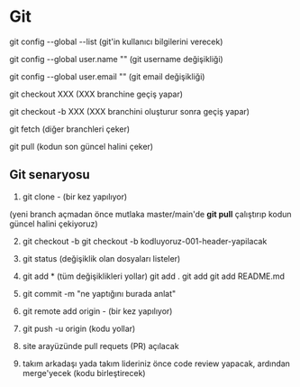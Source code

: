 # Git

git config --global --list (git'in kullanıcı bilgilerini verecek)

git config --global user.name "" (git username değişikliği)

git config --global user.email "" (git email değişikliği)

git checkout XXX (XXX branchine geçiş yapar)

git checkout -b  XXX (XXX branchini oluşturur sonra geçiş yapar)

git fetch (diğer branchleri çeker)

git pull (kodun son güncel halini çeker)

## Git senaryosu

1. git clone <gitlinki> - (bir kez yapılıyor)

(yeni branch açmadan önce mutlaka master/main'de **git pull** çalıştırıp kodun güncel halini çekiyoruz)

2. git checkout -b <branchadi>
git checkout -b kodluyoruz-001-header-yapilacak

3. git status (değişiklik olan dosyaları listeler)

4. git add * (tüm değişiklikleri yollar)
git add .
git add <fileName>
git add README.md

5. git commit -m "ne yaptığını burada anlat"

6. git remote add origin <gitlinki> - (bir kez yapılıyor)

7. git push -u origin  (kodu yollar)

8. site arayüzünde pull requets (PR) açılacak

9. takım arkadaşı yada takım lideriniz önce code review yapacak, ardından merge'yecek (kodu birleştirecek)
